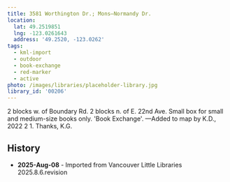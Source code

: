 ```yaml
---
title: 3581 Worthington Dr.; Mons—Normandy Dr.
location:
  lat: 49.2519851
  lng: -123.0261643
  address: '49.2520, -123.0262'
tags:
  - kml-import
  - outdoor
  - book-exchange
  - red-marker
  - active
photo: /images/libraries/placeholder-library.jpg
library_id: '00206'
---
```

2 blocks w. of Boundary Rd.
2 blocks n. of E. 22nd Ave.
Small box for small and medium-size books only.
'Book Exchange'.
—Added to map by K.D., 2022 2 1. Thanks, K.G.

## History
- **2025-Aug-08** - Imported from Vancouver Little Libraries 2025.8.6.revision
